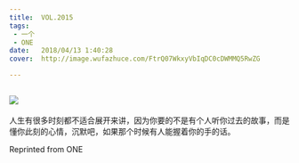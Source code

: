 ```yaml
---
title:	VOL.2015
tags:
 - 一个
 - ONE
date:	2018/04/13 1:40:28
cover:	http://image.wufazhuce.com/FtrQ07WkxyVbIqDC0cDWMMQ5RwZG

---
```

![](http://image.wufazhuce.com/FtrQ07WkxyVbIqDC0cDWMMQ5RwZG)
---

人生有很多时刻都不适合展开来讲，因为你要的不是有个人听你过去的故事，而是懂你此刻的心情，沉默吧，如果那个时候有人能握着你的手的话。
 
Reprinted from ONE
